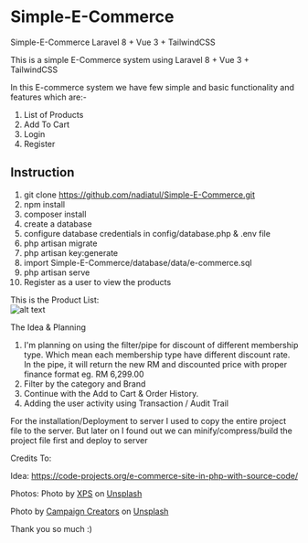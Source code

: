 # Simple-E-Commerce
 Simple-E-Commerce Laravel 8 + Vue 3 + TailwindCSS


This is a simple E-Commerce system using Laravel 8 + Vue 3 + TailwindCSS 

In this E-commerce system we have few simple and basic functionality and features which are:-
1. List of Products
2. Add To Cart
3. Login
4. Register 

Instruction
------------ 
1. git clone https://github.com/nadiatul/Simple-E-Commerce.git
2. npm install 
3. composer install
4. create a database 
5. configure database credentials in  config/database.php & .env file
6. php artisan migrate
7. php artisan key:generate
8. import Simple-E-Commerce/database/data/e-commerce.sql 
9. php artisan serve 
10. Register as a user to view the products

This is the Product List:  
![alt text](https://www.linkpicture.com/q/ProductList.png)

The Idea & Planning
1. I'm planning on using the filter/pipe for discount of different membership type. Which mean each membership type have different discount rate. In the pipe, it will return the new RM and discounted price with proper finance format eg. RM 6,299.00
2. Filter by the category and Brand
3. Continue with the Add to Cart & Order History.
4. Adding the user activity using Transaction / Audit Trail

For the installation/Deployment to server
I used to copy the entire project file to the server. But later on I found out we can minify/compress/build the project file first and deploy to server


Credits To:

Idea:
https://code-projects.org/e-commerce-site-in-php-with-source-code/

Photos: 
Photo by <a href="https://unsplash.com/@xps?utm_source=unsplash&utm_medium=referral&utm_content=creditCopyText">XPS</a> on <a href="https://unsplash.com/?utm_source=unsplash&utm_medium=referral&utm_content=creditCopyText">Unsplash</a>  

Photo by <a href="https://unsplash.com/@campaign_creators?utm_source=unsplash&utm_medium=referral&utm_content=creditCopyText">Campaign Creators</a> on <a href="https://unsplash.com/?utm_source=unsplash&utm_medium=referral&utm_content=creditCopyText">Unsplash</a>
  
Thank you so much :)